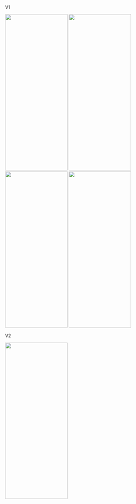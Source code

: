 
V1

<img src="https://github.com/user-attachments/assets/da781adf-dcf7-4b6d-b20e-cc1408885156" width="200" height="500"/>
<img src="https://github.com/user-attachments/assets/748eec97-cc84-4c86-b107-4af66e46746b" width="200" height="500"/>
<img src="https://github.com/user-attachments/assets/766fa85d-835f-44fe-999e-28b37ca589d2" width="200" height="500"/>
<img src="https://github.com/user-attachments/assets/d07acf46-7a9e-4645-a805-2c2960f3f23c" width="200" height="500"/>

V2

<img src="https://github.com/user-attachments/assets/c182d3ac-6f53-4445-a408-a9a0f21415ee" width="200" height="500"/>
